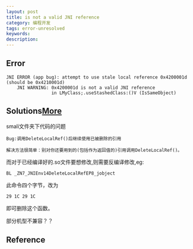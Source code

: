 ```yaml
---
layout: post
title: is not a valid JNI reference
category: 编程开发
tags: error-unresolved
keywords: 
description: 
---
```


## Error

```
JNI ERROR (app bug): attempt to use stale local reference 0x4200001d (should be 0x4210001d)
    JNI WARNING: 0x4200001d is not a valid JNI reference
                 in LMyClass;.useStashedClass:()V (IsSameObject)
```


## Solutions[More](http://blog.k-res.net/archives/1525.html)

smali文件夹下代码的问题


```
Bug:调用DeleteLocalRef()后继续使用已被删除的引用

解决方法很简单：别对你还要用到的(包括作为返回值的)引用调用DeleteLocalRef()。
```

而对于已经编译好的.so文件要想修改,则需要反编译修改,eg:

```
BL _ZN7_JNIEnv14DeleteLocalRefEP8_jobject
```

此命令四个字节，改为

```
29 1C 29 1C
```

即可删除这个函数。

部分机型不兼容？？

## Reference